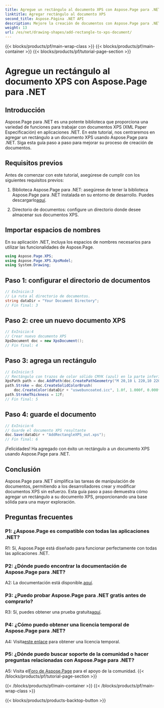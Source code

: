 ```yaml
---
title: Agregue un rectángulo al documento XPS con Aspose.Page para .NET
linktitle: Agregar rectángulo al documento XPS
second_title: Aspose.Página .NET API
description: Mejore la creación de documentos con Aspose.Page para .NET. Aprenda cómo agregar rectángulos a documentos XPS en este tutorial paso a paso.
weight: 13
url: /es/net/drawing-shapes/add-rectangle-to-xps-document/
---
```


{{< blocks/products/pf/main-wrap-class >}}
{{< blocks/products/pf/main-container >}}
{{< blocks/products/pf/tutorial-page-section >}}

# Agregue un rectángulo al documento XPS con Aspose.Page para .NET

## Introducción

Aspose.Page para .NET es una potente biblioteca que proporciona una variedad de funciones para trabajar con documentos XPS (XML Paper Especificación) en aplicaciones .NET. En este tutorial, nos centraremos en agregar un rectángulo a un documento XPS usando Aspose.Page para .NET. Siga esta guía paso a paso para mejorar su proceso de creación de documentos.

## Requisitos previos

Antes de comenzar con este tutorial, asegúrese de cumplir con los siguientes requisitos previos:

1.  Biblioteca Aspose.Page para .NET: asegúrese de tener la biblioteca Aspose.Page para .NET instalada en su entorno de desarrollo. Puedes descargarlo[aquí](https://releases.aspose.com/page/net/).

2. Directorio de documentos: configure un directorio donde desee almacenar sus documentos XPS.

## Importar espacios de nombres

En su aplicación .NET, incluya los espacios de nombres necesarios para utilizar las funcionalidades de Aspose.Page.

```csharp
using Aspose.Page.XPS;
using Aspose.Page.XPS.XpsModel;
using System.Drawing;
```

## Paso 1: configurar el directorio de documentos

```csharp
// ExInicio:3
// La ruta al directorio de documentos.
string dataDir = "Your Document Directory";
// Fin final: 3
```

## Paso 2: cree un nuevo documento XPS

```csharp
// ExInicio:4
// Crear nuevo documento XPS
XpsDocument doc = new XpsDocument();
// Fin final: 4
```

## Paso 3: agrega un rectángulo

```csharp
// ExInicio:5
// Rectángulo con trazos de color sólido CMYK (azul) en la parte inferior izquierda
XpsPath path = doc.AddPath(doc.CreatePathGeometry("M 20,10 L 220,10 220,100 20,100 Z"));
path.Stroke = doc.CreateSolidColorBrush(
    doc.CreateColor(dataDir + "uswebuncoated.icc", 1.0f, 1.000f, 0.000f, 0.000f, 0.000f));
path.StrokeThickness = 12f;
// Fin final: 5
```

## Paso 4: guarde el documento

```csharp
// ExInicio:6
// Guarde el documento XPS resultante
doc.Save(dataDir + "AddRectangleXPS_out.xps");
// Fin final: 6
```

¡Felicidades! Ha agregado con éxito un rectángulo a un documento XPS usando Aspose.Page para .NET.

## Conclusión

Aspose.Page para .NET simplifica las tareas de manipulación de documentos, permitiendo a los desarrolladores crear y modificar documentos XPS sin esfuerzo. Esta guía paso a paso demuestra cómo agregar un rectángulo a su documento XPS, proporcionando una base sólida para una mayor exploración.

## Preguntas frecuentes

### P1: ¿Aspose.Page es compatible con todas las aplicaciones .NET?

R1: Sí, Aspose.Page está diseñado para funcionar perfectamente con todas las aplicaciones .NET.

### P2: ¿Dónde puedo encontrar la documentación de Aspose.Page para .NET?

 A2: La documentación está disponible.[aquí](https://reference.aspose.com/page/net/).

### P3: ¿Puedo probar Aspose.Page para .NET gratis antes de comprarlo?

 R3: Sí, puedes obtener una prueba gratuita[aquí](https://releases.aspose.com/).

### P4: ¿Cómo puedo obtener una licencia temporal de Aspose.Page para .NET?

 A4: Visita[este enlace](https://purchase.aspose.com/temporary-license/) para obtener una licencia temporal.

### P5: ¿Dónde puedo buscar soporte de la comunidad o hacer preguntas relacionadas con Aspose.Page para .NET?

 A5: Visita el[Foro de Aspose.Page](https://forum.aspose.com/c/page/39) para el apoyo de la comunidad.
{{< /blocks/products/pf/tutorial-page-section >}}

{{< /blocks/products/pf/main-container >}}
{{< /blocks/products/pf/main-wrap-class >}}

{{< blocks/products/products-backtop-button >}}
